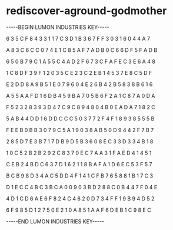 # rediscover-aground-godmother

-----BEGIN LUMON INDUSTRIES KEY-----

6 3 5 C F 8 4 3 3 1 1 7 C 3 D 1 B 3 6 7 F F 3 0 3 1 6 0 4 4 A 7

A 8 3 C 6 C C 0 7 4 E 1 C 8 5 A F 7 A D B 0 C 6 6 D F 5 F A D B

6 5 0 B 7 9 C 1 A 5 5 C 4 A D 2 F 6 7 3 C F A F E C 3 E 6 A 4 8

1 C 8 D F 3 9 F 1 2 0 3 5 C E 2 3 C 2 E B 1 4 5 3 7 E 8 C 5 D F

E 2 D D 8 A 9 B 5 1 E 0 7 9 6 0 4 E 2 6 B 4 2 B 5 8 3 8 B 6 1 6

A 5 5 A A F D 1 6 D B 4 5 9 B A 7 0 5 B 6 F 2 A 1 C 8 7 A 0 D A

F 5 2 3 2 8 3 9 3 D 4 7 C 9 C 8 9 4 8 0 4 B 0 E A D A 7 1 8 2 C

5 A B 4 4 D D 1 6 D D C C C 5 0 3 7 7 2 F 4 F 1 8 9 3 8 5 5 5 B

F E E B 0 B B 3 0 7 9 C 5 A 1 9 0 3 8 A B 5 0 D 9 4 4 2 F 7 B 7

2 8 5 D 7 E 3 B 7 1 7 D B 9 D 5 B 3 6 0 8 E C 3 3 D 3 3 4 B 1 8

1 0 C 5 2 B 2 B 2 9 2 C 8 3 7 0 E C 7 A A 3 1 F A E D 4 1 4 5 1

C E B 2 4 B D C 6 3 7 D 1 6 2 1 1 8 B A F A 1 D 6 E C 5 3 F 5 7

B C B 9 8 D 3 4 A C 5 D D 4 F 1 4 1 C F B 7 6 5 8 8 1 B 1 7 C 3

D 1 E C C 4 B C 3 B C A 0 0 9 0 3 B D 2 8 8 C 0 B 4 4 7 F 0 4 E

4 D 1 C D 6 A E 6 F 8 2 4 C 4 6 2 0 D 7 3 4 F F 1 9 B 9 4 D 5 2

6 F 9 8 5 D 1 2 7 5 0 E 2 1 0 A 8 5 1 A A F 6 D E B 1 C 9 8 E C

-----END LUMON INDUSTRIES KEY-----
